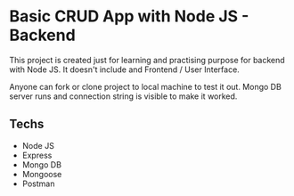 
# Basic CRUD App with Node JS - Backend

This project is created just for learning and practising purpose for backend with Node JS. It doesn't include and Frontend / User Interface.

Anyone can fork or clone project to local machine to test it out. Mongo DB server runs and connection string is visible to make it worked.


## Techs

- Node JS
- Express
- Mongo DB
- Mongoose
- Postman

